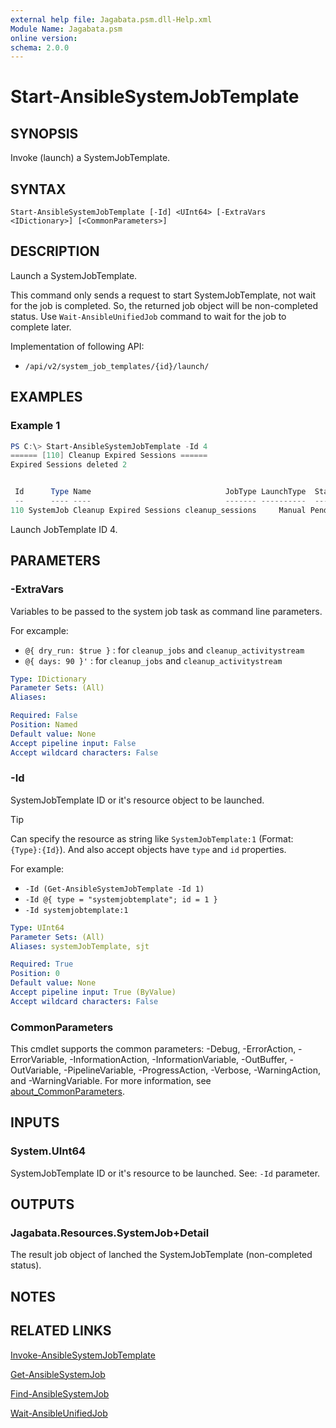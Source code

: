```yaml
---
external help file: Jagabata.psm.dll-Help.xml
Module Name: Jagabata.psm
online version:
schema: 2.0.0
---
```


# Start-AnsibleSystemJobTemplate

## SYNOPSIS
Invoke (launch) a SystemJobTemplate.

## SYNTAX

```
Start-AnsibleSystemJobTemplate [-Id] <UInt64> [-ExtraVars <IDictionary>] [<CommonParameters>]
```

## DESCRIPTION
Launch a SystemJobTemplate.

This command only sends a request to start SystemJobTemplate, not wait for the job is completed.
So, the returned job object will be non-completed status.
Use `Wait-AnsibleUnifiedJob` command to wait for the job to complete later.

Implementation of following API:  
- `/api/v2/system_job_templates/{id}/launch/`

## EXAMPLES

### Example 1
```powershell
PS C:\> Start-AnsibleSystemJobTemplate -Id 4
====== [110] Cleanup Expired Sessions ======
Expired Sessions deleted 2


 Id      Type Name                              JobType LaunchType  Status Finished            Elapsed LaunchedBy     Template                    Note
 --      ---- ----                              ------- ----------  ------ --------            ------- ----------     --------                    ----
110 SystemJob Cleanup Expired Sessions cleanup_sessions     Manual Pending 2024/08/06 15:56:27   1.793 [user][1]admin [4]Cleanup Expired Sessions {[ExtraVars, {}], [Stdout, Expired Sessions deleted 2…
```

Launch JobTemplate ID 4.

## PARAMETERS

### -ExtraVars
Variables to be passed to the system job task as command line parameters.

For excample:  
- `@{ dry_run: $true }` : for `cleanup_jobs` and `cleanup_activitystream`  
- `@{ days: 90 }'`      : for `cleanup_jobs` and `cleanup_activitystream`

```yaml
Type: IDictionary
Parameter Sets: (All)
Aliases:

Required: False
Position: Named
Default value: None
Accept pipeline input: False
Accept wildcard characters: False
```

### -Id
SystemJobTemplate ID or it's resource object to be launched.

> [!TIP]  
> Can specify the resource as string like `SystemJobTemplate:1` (Format: `{Type}:{Id}`).
> And also accept objects have `type` and `id` properties.  
>
> For example:  
>  - `-Id (Get-AnsibleSystemJobTemplate -Id 1)`  
>  - `-Id @{ type = "systemjobtemplate"; id = 1 }`  
>  - `-Id systemjobtemplate:1`

```yaml
Type: UInt64
Parameter Sets: (All)
Aliases: systemJobTemplate, sjt

Required: True
Position: 0
Default value: None
Accept pipeline input: True (ByValue)
Accept wildcard characters: False
```

### CommonParameters
This cmdlet supports the common parameters: -Debug, -ErrorAction, -ErrorVariable, -InformationAction, -InformationVariable, -OutBuffer, -OutVariable, -PipelineVariable, -ProgressAction, -Verbose, -WarningAction, and -WarningVariable. For more information, see [about_CommonParameters](http://go.microsoft.com/fwlink/?LinkID=113216).

## INPUTS

### System.UInt64
SystemJobTemplate ID or it's resource to be launched.
See: `-Id` parameter.

## OUTPUTS

### Jagabata.Resources.SystemJob+Detail
The result job object of lanched the SystemJobTemplate (non-completed status).

## NOTES

## RELATED LINKS

[Invoke-AnsibleSystemJobTemplate](Invoke-AnsibleSystemJobTemplate.md)

[Get-AnsibleSystemJob](Get-AnsibleSystemJob.md)

[Find-AnsibleSystemJob](Find-AnsibleSystemJob)

[Wait-AnsibleUnifiedJob](Wait-AnsibleUnifiedJob.md)
